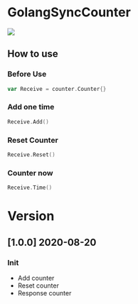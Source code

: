 # GolangSyncCounter

[![](https://godoc.org/github.com/nathany/looper?status.svg)](https://pkg.go.dev/github.com/skynocover/Counter?tab=doc)

## How to use

### Before Use

```go
var Receive = counter.Counter{}
```

### Add one time
```go
Receive.Add()
```

### Reset Counter
```go
Receive.Reset()
```

### Counter now
```go
Receive.Time()
```

# Version

## [1.0.0] 2020-08-20

### Init
- Add counter
- Reset counter
- Response counter

